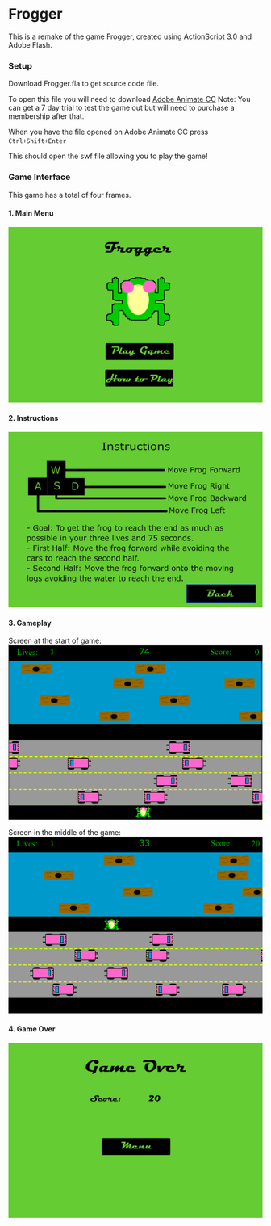 # Frogger
This is a remake of the game Frogger, created using ActionScript 3.0 and Adobe Flash.

### Setup
Download Frogger.fla to get source code file.

To open this file you will need to download [Adobe Animate CC](https://www.adobe.com/ca/products/animate.html)
Note: You can get a 7 day trial to test the game out but will need to purchase a membership after that.

When you have the file opened on Adobe Animate CC press `Ctrl+Shift+Enter`

This should open the swf file allowing you to play the game!

### Game Interface
This game has a total of four frames.

#### 1. Main Menu
![Main Menu](Images/main_menu.PNG)

#### 2. Instructions
![](Images/instructions.PNG)

#### 3. Gameplay
Screen at the start of game:
![](Images/gameplay1.PNG)

Screen in the middle of the game:
![](Images/gameplay2.PNG)

#### 4. Game Over
![](Images/game_over.PNG)




